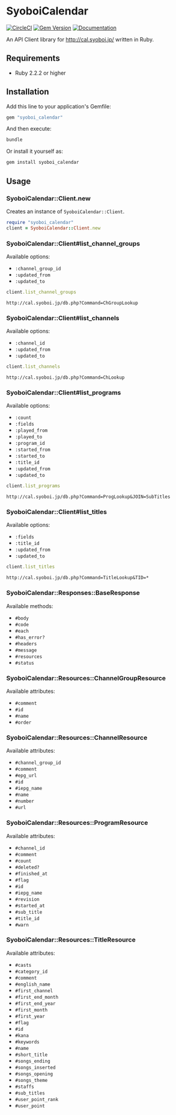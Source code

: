 # SyoboiCalendar

[![CircleCI](https://img.shields.io/circleci/project/github/r7kamura/syoboi_calendar.svg)](https://circleci.com/gh/r7kamura/syoboi_calendar)
[![Gem Version](https://badge.fury.io/rb/syoboi_calendar.svg)](https://rubygems.org/gems/syoboi_calendar)
[![Documentation](http://img.shields.io/badge/docs-rdoc.info-blue.svg)](http://www.rubydoc.info/github/r7kamura/syoboi_calendar)

An API Client library for http://cal.syoboi.jp/ written in Ruby.

## Requirements

- Ruby 2.2.2 or higher

## Installation

Add this line to your application's Gemfile:

```ruby
gem "syoboi_calendar"
```

And then execute:

```bash
bundle
```

Or install it yourself as:

```bash
gem install syoboi_calendar
```

## Usage

### SyoboiCalendar::Client.new

Creates an instance of `SyoboiCalendar::Client`.

```ruby
require "syoboi_calendar"
client = SyoboiCalendar::Client.new
```

### SyoboiCalendar::Client#list_channel_groups

Available options:

- `:channel_group_id`
- `:updated_from`
- `:updated_to`

```ruby
client.list_channel_groups
```

```
http://cal.syoboi.jp/db.php?Command=ChGroupLookup
```

### SyoboiCalendar::Client#list_channels

Available options:

- `:channel_id`
- `:updated_from`
- `:updated_to`

```ruby
client.list_channels
```

```
http://cal.syoboi.jp/db.php?Command=ChLookup
```

### SyoboiCalendar::Client#list_programs

Available options:

- `:count`
- `:fields`
- `:played_from`
- `:played_to`
- `:program_id`
- `:started_from`
- `:started_to`
- `:title_id`
- `:updated_from`
- `:updated_to`

```ruby
client.list_programs
```

```
http://cal.syoboi.jp/db.php?Command=ProgLookup&JOIN=SubTitles
```

### SyoboiCalendar::Client#list_titles

Available options:

- `:fields`
- `:title_id`
- `:updated_from`
- `:updated_to`

```ruby
client.list_titles
```

```
http://cal.syoboi.jp/db.php?Command=TitleLookup&TID=*
```

### SyoboiCalendar::Responses::BaseResponse

Available methods:

- `#body`
- `#code`
- `#each`
- `#has_error?`
- `#headers`
- `#message`
- `#resources`
- `#status`

### SyoboiCalendar::Resources::ChannelGroupResource

Available attributes:

- `#comment`
- `#id`
- `#name`
- `#order`

### SyoboiCalendar::Resources::ChannelResource

Available attributes:

- `#channel_group_id`
- `#comment`
- `#epg_url`
- `#id`
- `#iepg_name`
- `#name`
- `#number`
- `#url`

### SyoboiCalendar::Resources::ProgramResource

Available attributes:

- `#channel_id`
- `#comment`
- `#count`
- `#deleted?`
- `#finished_at`
- `#flag`
- `#id`
- `#iepg_name`
- `#revision`
- `#started_at`
- `#sub_title`
- `#title_id`
- `#warn`

### SyoboiCalendar::Resources::TitleResource

Available attributes:

- `#casts`
- `#category_id`
- `#comment`
- `#english_name`
- `#first_channel`
- `#first_end_month`
- `#first_end_year`
- `#first_month`
- `#first_year`
- `#flag`
- `#id`
- `#kana`
- `#keywords`
- `#name`
- `#short_title`
- `#songs_ending`
- `#songs_inserted`
- `#songs_opening`
- `#songs_theme`
- `#staffs`
- `#sub_titles`
- `#user_point_rank`
- `#user_point`
